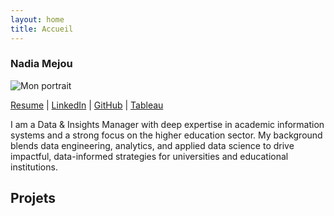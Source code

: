```yaml
---
layout: home
title: Accueil
---
```


<section class="two-col">
  <aside class="left profile">
    <h1 class="profile-name">Nadia Mejou</h1>
    <img class="profile-photo" src="/assets/img/profile_pic.jpg" alt="Mon portrait" />
      <p class="profile-links">
      <a href="#" target="_blank" rel="noopener">Resume</a> |
      <a href="#" target="_blank" rel="noopener">LinkedIn</a> |
      <a href="https://github.com/nm-education" target="_blank" rel="noopener">GitHub</a> |
      <a href="#" target="_blank" rel="noopener">Tableau</a>
    </p>
    <p class="profile-bio">
      I am a Data & Insights Manager with deep expertise in academic information systems and a strong focus on the higher education sector. My background blends data engineering, analytics, and applied data science to drive impactful, data-informed strategies for universities and educational institutions.
    </p>
 
  </aside>

  <div class="right content">
    <h2>Projets</h2>
    <!-- On ajoutera les cartes ici après -->
  </div>
</section>
